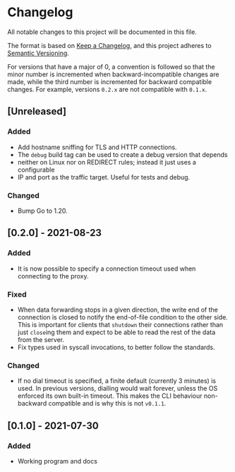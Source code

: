 # Changelog

All notable changes to this project will be documented in this file.

The format is based on [Keep a Changelog](https://keepachangelog.com/en/1.0.0/),
and this project adheres to [Semantic Versioning](https://semver.org/spec/v2.0.0.html).

For versions that have a major of 0, a convention is followed so that
the minor number is incremented when backward-incompatible changes are
made, while the third number is incremented for backward compatible
changes. For example, versions `0.2.x` are not compatible with `0.1.x`.

## [Unreleased]

### Added

* Add hostname sniffing for TLS and HTTP connections.
* The `debug` build tag can be used to create a debug version that depends
* neither on Linux nor on REDIRECT rules; instead it just uses a configurable
* IP and port as the traffic target. Useful for tests and debug.

### Changed

* Bump Go to 1.20.

## [0.2.0] - 2021-08-23

### Added

* It is now possible to specify a connection timeout used when
  connecting to the proxy.

### Fixed

* When data forwarding stops in a given direction, the write end of the
  connection is closed to notify the end-of-file condition to the other
  side. This is important for clients that `shutdown` their connections
  rather than just `close`ing them and expect to be able to read the
  rest of the data from the server.
* Fix types used in syscall invocations, to better follow the standards.

### Changed

* If no dial timeout is specified, a finite default (currently 3
  minutes) is used. In previous versions, dialling would wait forever,
  unless the OS enforced its own built-in timeout. This makes the CLI
  behaviour non-backward compatible and is why this is not `v0.1.1`.

## [0.1.0] - 2021-07-30

### Added

* Working program and docs

<!-- vi: set tw=72 et sw=2 fo=tcroqan autoindent: -->
